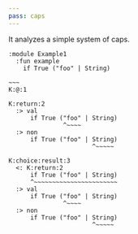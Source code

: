 ```yaml
---
pass: caps
---
```


It analyzes a simple system of caps.

```savi
:module Example1
  :fun example
    if True ("foo" | String)
```
```caps_graph Example1.example
~~~
K:@:1

K:return:2
  :> val
      if True ("foo" | String)
               ^~~~~
  :> non
      if True ("foo" | String)
                       ^~~~~~

K:choice:result:3
  <: K:return:2
      if True ("foo" | String)
      ^~~~~~~~~~~~~~~~~~~~~~~~
  :> val
      if True ("foo" | String)
               ^~~~~
  :> non
      if True ("foo" | String)
                       ^~~~~~
```
